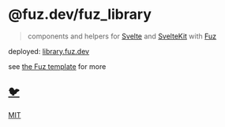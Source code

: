 # @fuz.dev/fuz_library

> components and helpers for
> [Svelte](https://github.com/sveltejs/svelte)
> and [SvelteKit](https://github.com/sveltejs/kit)
> with [Fuz](https://github.com/fuz-dev/fuz)

deployed:
[library.fuz.dev](https://library.fuz.dev/)

see [the Fuz template](https://github.com/fuz-dev/template) for more

## [🐦](https://wikipedia.org/wiki/Free_and_open-source_software)

[MIT](LICENSE)
